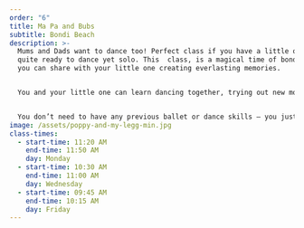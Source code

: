 ```yaml
---
order: "6"
title: Ma Pa and Bubs
subtitle: Bondi Beach
description: >-
  Mums and Dads want to dance too! Perfect class if you have a little one not
  quite ready to dance yet solo. This  class, is a magical time of bonding that
  you can share with your little one creating everlasting memories.


  You and your little one can learn dancing together, trying out new moves and testing your performance skills. Listen to the music and let little one express what they feel.


  You don’t need to have any previous ballet or dance skills – you just need to be ready to have a fabulous time with your dancer. Be ready to dance, move, sing, play and have plenty of fun – just like your little person!
image: /assets/poppy-and-my-legg-min.jpg
class-times:
  - start-time: 11:20 AM
    end-time: 11:50 AM
    day: Monday
  - start-time: 10:30 AM
    end-time: 11:00 AM
    day: Wednesday
  - start-time: 09:45 AM
    end-time: 10:15 AM
    day: Friday
---
```


